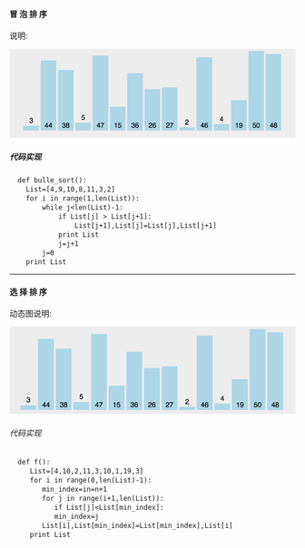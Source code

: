 #### 冒 泡 排 序

说明:

![](/assets/849589-20171015223238449-2146169197.gif)

##### 代码实现

```
  def bulle_sort():
    List=[4,9,10,8,11,3,2]
    for i in range(1,len(List)):
        while j<len(List)-1:
            if List[j] > List[j+1]:
                List[j+1],List[j]=List[j],List[j+1]
            print List
            j=j+1
        j=0
    print List
```

---

#### 选 择 排 序

动态图说明:

![](/assets/xz.gif)

###### 代码实现

```
  def f():
     List=[4,10,2,11,3,10,1,19,3]
     for i in range(0,len(List)-1):
        min_index=in=n+1
        for j in range(i+1,len(List)):
           if List[j]<List[min_index]:
           min_index=j
        List[i],List[min_index]=List[min_index],List[i]
     print List
```




